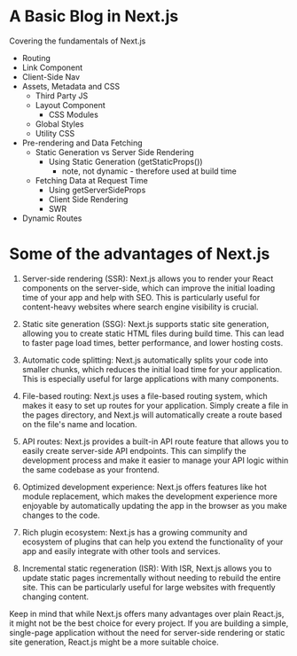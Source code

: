 # A Basic Blog in Next.js

 Covering the fundamentals of Next.js
- Routing
- Link Component
- Client-Side Nav
- Assets, Metadata and CSS
  - Third Party JS
  - Layout Component
    - CSS Modules
  - Global Styles
  - Utility CSS 
- Pre-rendering and Data Fetching
  - Static Generation vs Server Side Rendering
    - Using Static Generation (getStaticProps()) 
      - note, not dynamic - therefore used at build time
  - Fetching Data at Request Time
    - Using getServerSideProps 
    - Client Side Rendering
    - SWR
- Dynamic Routes


# Some of the advantages of Next.js
1. Server-side rendering (SSR): Next.js allows you to render your React components on the server-side, which can improve the initial loading time of your app and help with SEO. This is particularly useful for content-heavy websites where search engine visibility is crucial.

2. Static site generation (SSG): Next.js supports static site generation, allowing you to create static HTML files during build time. This can lead to faster page load times, better performance, and lower hosting costs.

3. Automatic code splitting: Next.js automatically splits your code into smaller chunks, which reduces the initial load time for your application. This is especially useful for large applications with many components.

4. File-based routing: Next.js uses a file-based routing system, which makes it easy to set up routes for your application. Simply create a file in the pages directory, and Next.js will automatically create a route based on the file's name and location.

5. API routes: Next.js provides a built-in API route feature that allows you to easily create server-side API endpoints. This can simplify the development process and make it easier to manage your API logic within the same codebase as your frontend.

6. Optimized development experience: Next.js offers features like hot module replacement, which makes the development experience more enjoyable by automatically updating the app in the browser as you make changes to the code.

7. Rich plugin ecosystem: Next.js has a growing community and ecosystem of plugins that can help you extend the functionality of your app and easily integrate with other tools and services.

8. Incremental static regeneration (ISR): With ISR, Next.js allows you to update static pages incrementally without needing to rebuild the entire site. This can be particularly useful for large websites with frequently changing content.

Keep in mind that while Next.js offers many advantages over plain React.js, it might not be the best choice for every project. If you are building a simple, single-page application without the need for server-side rendering or static site generation, React.js might be a more suitable choice.
 